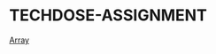 # TECHDOSE-ASSIGNMENT 

[Array](https://github.com/mohanrajmdev/TECHDOSE-ASSIGNMENT/tree/main/Array)
